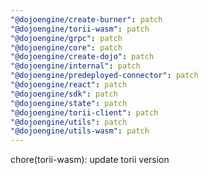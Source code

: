 ```yaml
---
"@dojoengine/create-burner": patch
"@dojoengine/torii-wasm": patch
"@dojoengine/grpc": patch
"@dojoengine/core": patch
"@dojoengine/create-dojo": patch
"@dojoengine/internal": patch
"@dojoengine/predeployed-connector": patch
"@dojoengine/react": patch
"@dojoengine/sdk": patch
"@dojoengine/state": patch
"@dojoengine/torii-client": patch
"@dojoengine/utils": patch
"@dojoengine/utils-wasm": patch
---
```


chore(torii-wasm): update torii version
